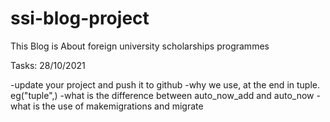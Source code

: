 # ssi-blog-project
This Blog is About foreign university scholarships  programmes 

Tasks: 28/10/2021

-update your project and push it to github
-why we use, at the end in tuple. eg("tuple",)
-what is the difference between auto_now_add and auto_now
-what is the use of makemigrations and migrate

